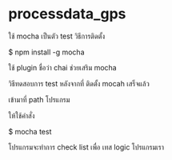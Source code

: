 # processdata_gps


ใช้ mocha เป็นตัว  test 
วิธีการติดตั้ง

$ npm install -g mocha

ใช้ plugin ชื่อว่า chai ช่วยเสริม  mocha

วิธีทดสอบการ test หลังจากที่ ติดตั้ง mocah เสร็จแล้ว

เข้ามาที่ path โปรแกรม

ให้ใช้คำสั่ง

$ mocha test

โปรแกรมจะทำการ check list เพื่อ เทส logic โปรแกรมเรา

